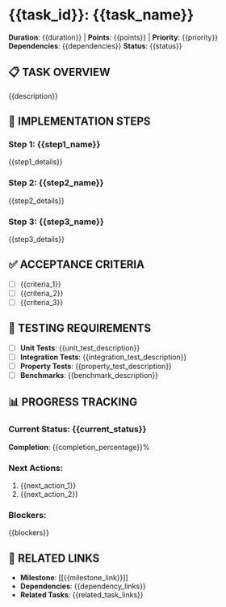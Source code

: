 # {{task_id}}: {{task_name}}

**Duration**: {{duration}} | **Points**: {{points}} | **Priority**: {{priority}}
**Dependencies**: {{dependencies}}
**Status**: {{status}}

## 📋 **TASK OVERVIEW**
{{description}}

## 🔧 **IMPLEMENTATION STEPS**

### **Step 1: {{step1_name}}**
{{step1_details}}

### **Step 2: {{step2_name}}**
{{step2_details}}

### **Step 3: {{step3_name}}**
{{step3_details}}

## ✅ **ACCEPTANCE CRITERIA**
- [ ] {{criteria_1}}
- [ ] {{criteria_2}}
- [ ] {{criteria_3}}

## 🧪 **TESTING REQUIREMENTS**
- [ ] **Unit Tests**: {{unit_test_description}}
- [ ] **Integration Tests**: {{integration_test_description}}
- [ ] **Property Tests**: {{property_test_description}}
- [ ] **Benchmarks**: {{benchmark_description}}

## 📊 **PROGRESS TRACKING**

### **Current Status**: {{current_status}}
**Completion**: {{completion_percentage}}%

### **Next Actions**:
1. {{next_action_1}}
2. {{next_action_2}}

### **Blockers**: 
{{blockers}}

## 🔗 **RELATED LINKS**
- **Milestone**: [[{{milestone_link}}]]
- **Dependencies**: {{dependency_links}}
- **Related Tasks**: {{related_task_links}}
